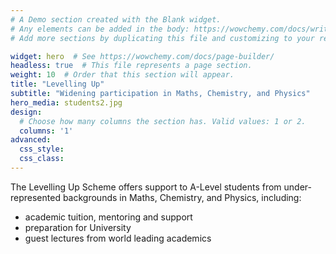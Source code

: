 ```yaml
---
# A Demo section created with the Blank widget.
# Any elements can be added in the body: https://wowchemy.com/docs/writing-markdown-latex/
# Add more sections by duplicating this file and customizing to your requirements.

widget: hero  # See https://wowchemy.com/docs/page-builder/
headless: true  # This file represents a page section.
weight: 10  # Order that this section will appear.
title: "Levelling Up"
subtitle: "Widening participation in Maths, Chemistry, and Physics"
hero_media: students2.jpg
design:
  # Choose how many columns the section has. Valid values: 1 or 2.
  columns: '1'
advanced:
  css_style:
  css_class:
---
```


The Levelling Up Scheme offers support to A-Level students from under-represented backgrounds in Maths, Chemistry, and Physics, including:

- academic tuition, mentoring and support
- preparation for University
- guest lectures from world leading academics

